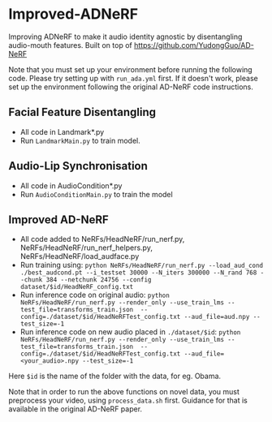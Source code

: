 # Improved-ADNeRF
Improving ADNeRF to make it audio identity agnostic by disentangling audio-mouth features. Built on top of https://github.com/YudongGuo/AD-NeRF

Note that you must set up your environment before running the following code. Please try setting up with ```run_ada.yml``` first. If it doesn't work, please set up the environment following the original AD-NeRF code instructions.

## Facial Feature Disentangling
* All code in Landmark*.py
* Run ```LandmarkMain.py``` to train model.

## Audio-Lip Synchronisation
* All code in AudioCondition*.py
* Run ```AudioConditionMain.py``` to train the model

## Improved AD-NeRF
* All code added to NeRFs/HeadNeRF/run_nerf.py, NeRFs/HeadNeRF/run_nerf_helpers.py, NeRFs/HeadNeRF/load_audface.py
* Run training using: ```python NeRFs/HeadNeRF/run_nerf.py --load_aud_cond ./best_audcond.pt --i_testset 30000 --N_iters 300000 --N_rand 768 --chunk 384 --netchunk 24756 --config dataset/$id/HeadNeRF_config.txt```
* Run inference code on original audio: ```python NeRFs/HeadNeRF/run_nerf.py --render_only --use_train_lms --test_file=transforms_train.json  --config=./dataset/$id/HeadNeRFTest_config.txt --aud_file=aud.npy --test_size=-1```
* Run inference code on new audio placed in ```./dataset/$id```: ```python NeRFs/HeadNeRF/run_nerf.py --render_only --use_train_lms --test_file=transforms_train.json  --config=./dataset/$id/HeadNeRFTest_config.txt --aud_file=<your_audio>.npy --test_size=-1```

Here ```$id``` is the name of the folder with the data, for eg. Obama. 

Note that in order to run the above functions on novel data, you must preprocess your video, using ```process_data.sh``` first. Guidance for that is available in the original AD-NeRF paper.